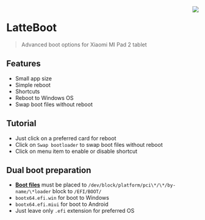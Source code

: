 <img src="https://raw.githubusercontent.com/AndyER03/LatteBoot/master/app/src/main/res/mipmap-xxxhdpi/ic_launcher.png" align="right"/>

# LatteBoot
> Advanced boot options for Xiaomi MI Pad 2 tablet
## Features
* Small app size
* Simple reboot
* Shortcuts
* Reboot to Windows OS
* Swap boot files without reboot
## Tutorial
* Just click on a preferred card for reboot
* Click on `Swap bootloader` to swap boot files without reboot
* Click on menu item to enable or disable shortcut
## Dual boot preparation
* [**Boot files**](https://drive.google.com/drive/folders/1Son2vUjhO53f5fJRGg-mvrW7H79grvHo "Google Drive") must be placed to `/dev/block/platform/pci\*/\*/by-name/\*loader` block to `/EFI/BOOT/`
* `bootx64.efi.win` for boot to Windows
* `bootx64.efi.miui` for boot to Android
* Just leave only `.efi` extension for preferred OS
